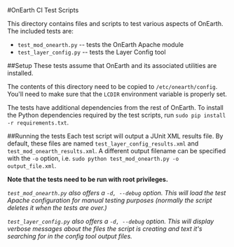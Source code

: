 #OnEarth CI Test Scripts

This directory contains files and scripts to test various aspects of OnEarth. The included tests are:


* `test_mod_onearth.py` -- tests the OnEarth Apache module
* `test_layer_config.py` -- tests the Layer Config tool

##Setup
These tests assume that OnEarth and its associated utilities are installed.

The contents of this directory need to be copied to `/etc/onearth/config`. You'll need to make sure that the `LCDIR` environment variable is properly set.

The tests have additional dependencies from the rest of OnEarth. To install the Python dependencies required by the test scripts, run `sudo pip install -r requirements.txt`.

##Running the tests
Each test script will output a JUnit XML results file. By default, these files are named `test_layer_config_results.xml` and `test_mod_onearth_results.xml`. A different output filename can be specified with the `-o` option, i.e. `sudo python test_mod_onearth.py -o output_file.xml`.

**Note that the tests need to be run with root privileges.**

*`test_mod_onearth.py` also offers a `-d, --debug` option. This will load the test Apache configuration for manual testing purposes (normally the script deletes it when the tests are over.)*

*`test_layer_config.py` also offers a `-d, --debug` option. This will display verbose messages about the files the script is creating and text it's searching for in the config tool output files.*
